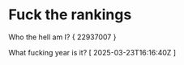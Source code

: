 # Fuck the rankings

Who the hell am I?
{ 22937007 }

What fucking year is it?
[ 2025-03-23T16:16:40Z ]
